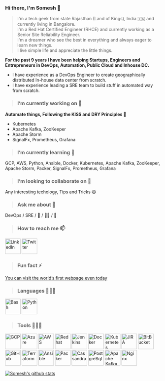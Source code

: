 ### Hi there, I'm Somesh 👋

> I'm a tech geek from state Rajasthan (Land of Kings), India :india: and currently living in Bangalore.<br/>
> I'm a Red Hat Certified Engineer (RHCE) and currently working as a Senior Site Reliability Engineer.<br/>
> I'm a dreamer who see the best in everything and always eager to learn new things.<br/>
> I live simple life and appreciate the little things.<br/>

**For the past 9 years I have been helping Startups, Engineers and Entrepreneurs in DevOps, Automation, Public Cloud and Inhouse DC.<br/>**
* I have experience as a DevOps Engineer to create geographically distributed In-house data center from scratch.<br/>
* I have experience leading a SRE team to build stuff in automated way from scratch.<br/>


> ### I’m currently working on 🔭 
**Automate things, Following the KISS and DRY Principles :metal:**
* Kubernetes
* Apache Kafka, ZooKeeper
* Apache Storm
* SignalFx, Prometheus, Grafana


> ### I’m currently learning 🌱 
GCP, AWS, Python, Ansible, Docker, Kubernetes, Apache Kafka, ZooKeeper, Apache Storm, Packer, SignalFx, Prometheus, Grafana


> ### I’m looking to collaborate on 👯 
Any interesting techology, Tips and Tricks :smile:


> ### Ask me about 💬 
DevOps / SRE / :running_shirt_with_sash: / :running_man: / :badminton:


> ### How to reach me 📫 
[<img title="LinkedIn" width="50px" src="https://cdn.jsdelivr.net/npm/simple-icons@3.1.0/icons/linkedin.svg" />](https://www.linkedin.com/in/someshprajapati/)
[<img title="Twitter" width="50px" src="https://cdn.jsdelivr.net/npm/simple-icons@3.1.0/icons/twitter.svg" />](https://twitter.com/PrajapatSomesh)


> ### Fun fact ⚡ 
[You can visit the world’s first webpage even today](http://info.cern.ch/hypertext/WWW/TheProject.html)


> ### Languages 👨🏻‍💻 
<img title="Bash" width="50px" src="https://cdn.jsdelivr.net/npm/simple-icons@3.1.0/icons/gnubash.svg" />
<img title="Python" width="50px" src="https://cdn.jsdelivr.net/npm/simple-icons@3.1.0/icons/python.svg" />
<br/>


> ### Tools 👨🏻‍💻 
<img title="GCP" width="50px" src="https://cdn.jsdelivr.net/npm/simple-icons@5.10.0/icons/googlecloud.svg" />
<img title="Azure" width="50px" src="https://cdn.jsdelivr.net/npm/simple-icons@5.10.0/icons/microsoftazure.svg" />
<img title="AWS" width="50px" src="https://cdn.jsdelivr.net/npm/simple-icons@5.10.0/icons/amazonaws.svg" />
<img title="Redhat" width="50px" src="https://cdn.jsdelivr.net/npm/simple-icons@5.10.0/icons/redhat.svg" />
<img title="Jenkins" width="50px" src="https://cdn.jsdelivr.net/npm/simple-icons@5.10.0/icons/jenkins.svg" />
<img title="Docker" width="50px" src="https://cdn.jsdelivr.net/npm/simple-icons@5.10.0/icons/docker.svg" />
<img title="Kubernetes" width="50px" src="https://cdn.jsdelivr.net/npm/simple-icons@5.10.0/icons/kubernetes.svg" />
<img title="JIRA" width="50px" src="https://cdn.jsdelivr.net/npm/simple-icons@5.10.0/icons/jira.svg" />
<img title="BitBucket" width="50px" src="https://cdn.jsdelivr.net/npm/simple-icons@5.10.0/icons/bitbucket.svg" />
<img title="GitHub" width="50px" src="https://cdn.jsdelivr.net/npm/simple-icons@5.10.0/icons/github.svg" />
<img title="Terraform" width="50px" src="https://cdn.jsdelivr.net/npm/simple-icons@5.10.0/icons/terraform.svg" />
<img title="Ansible" width="50px" src="https://cdn.jsdelivr.net/npm/simple-icons@5.10.0/icons/ansible.svg" />
<img title="Packer" width="50px" src="https://cdn.jsdelivr.net/npm/simple-icons@5.10.0/icons/packer.svg" />
<img title="Cassandra" width="50px" src="https://cdn.jsdelivr.net/npm/simple-icons@5.10.0/icons/apachecassandra.svg" />
<img title="PostgreSql" width="50px" src="https://cdn.jsdelivr.net/npm/simple-icons@5.10.0/icons/postgresql.svg" />
<img title="Apache Kafka" width="50px" src="https://cdn.jsdelivr.net/npm/simple-icons@5.10.0/icons/apachekafka.svg" />
<img title="Nginx" width="50px" src="https://cdn.jsdelivr.net/npm/simple-icons@5.10.0/icons/nginx.svg" />


[![Somesh's github stats](https://github-readme-stats.vercel.app/api?username=someshprajapati&show_icons=true&hide_rank=true)](https://github.com/anuraghazra/github-readme-stats)

<!--
**someshprajapati/someshprajapati** is a ✨ _special_ ✨ repository because its `README.md` (this file) appears on your GitHub profile.

Here are some ideas to get you started:

- 🔭 I’m currently working on ...
- 🌱 I’m currently learning ...
- 👯 I’m looking to collaborate on ...
- 🤔 I’m looking for help with ...
- 💬 Ask me about ...
- 📫 How to reach me: ...
- 😄 Pronouns: ...
- ⚡ Fun fact: ...
-->
